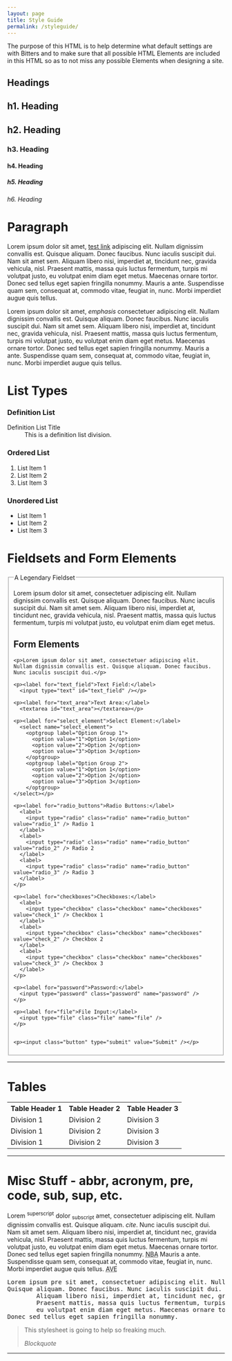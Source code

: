 ```yaml
---
layout: page
title: Style Guide
permalink: /styleguide/
---
```

<section class="callout">
  <p>The purpose of this HTML is to help determine what default settings are with Bitters and to make sure that all possible HTML Elements are included in this HTML so as to not miss any possible Elements when designing a site.</p>
</section>

<h2 id="headings" class="section-title">Headings</h2>
<section class="callout">

<h1>h1. Heading</h1>
<h2>h2. Heading</h2>
<h3>h3. Heading</h3>
<h4>h4. Heading</h4>
<h5>h5. Heading</h5>
<h6>h6. Heading</h6>

</section>

<h1 id="paragraph" class="section-title">Paragraph</h1>
<section class="callout">

<p>Lorem ipsum dolor sit amet, <a href="#" title="test link">test link</a> adipiscing elit. Nullam dignissim convallis est. Quisque aliquam. Donec faucibus. Nunc iaculis suscipit dui. Nam sit amet sem. Aliquam libero nisi, imperdiet at, tincidunt nec, gravida vehicula, nisl. Praesent mattis, massa quis luctus fermentum, turpis mi volutpat justo, eu volutpat enim diam eget metus. Maecenas ornare tortor. Donec sed tellus eget sapien fringilla nonummy. Mauris a ante. Suspendisse quam sem, consequat at, commodo vitae, feugiat in, nunc. Morbi imperdiet augue quis tellus.</p>

<p>Lorem ipsum dolor sit amet, <em>emphasis</em> consectetuer adipiscing elit. Nullam dignissim convallis est. Quisque aliquam. Donec faucibus. Nunc iaculis suscipit dui. Nam sit amet sem. Aliquam libero nisi, imperdiet at, tincidunt nec, gravida vehicula, nisl. Praesent mattis, massa quis luctus fermentum, turpis mi volutpat justo, eu volutpat enim diam eget metus. Maecenas ornare tortor. Donec sed tellus eget sapien fringilla nonummy. Mauris a ante. Suspendisse quam sem, consequat at, commodo vitae, feugiat in, nunc. Morbi imperdiet augue quis tellus.</p>

</section>
<h1 id="list_types" class="section-title">List Types</h1>

<h3 class="section-title">Definition List</h3>
<section class="callout">
<dl>
  <dt>Definition List Title</dt>
  <dd>This is a definition list division.</dd>
</dl>
</section>

<h3 class="section-title">Ordered List</h3>
<section class="callout">
<ol>
  <li>List Item 1</li>
  <li>List Item 2</li>
  <li>List Item 3</li>
</ol>
</section>

<h3 class="section-title">Unordered List</h3>
<section class="callout">
<ul>
  <li>List Item 1</li>
  <li>List Item 2</li>
  <li>List Item 3</li>
</ul>
</section>

<h1 class="section-title">Fieldsets and Form Elements</h1>
<section class="callout">

<fieldset>
  <legend>A Legendary Fieldset</legend>
  <p>Lorem ipsum dolor sit amet, consectetuer adipiscing elit. Nullam dignissim convallis est. Quisque aliquam. Donec faucibus. Nunc iaculis suscipit dui. Nam sit amet sem. Aliquam libero nisi, imperdiet at, tincidunt nec, gravida vehicula, nisl. Praesent mattis, massa quis luctus fermentum, turpis mi volutpat justo, eu volutpat enim diam eget metus.</p>

  <form>
    <h2>Form Elements</h2>

    <p>Lorem ipsum dolor sit amet, consectetuer adipiscing elit. Nullam dignissim convallis est. Quisque aliquam. Donec faucibus. Nunc iaculis suscipit dui.</p>

    <p><label for="text_field">Text Field:</label>
      <input type="text" id="text_field" /></p>

    <p><label for="text_area">Text Area:</label>
      <textarea id="text_area"></textarea></p>

    <p><label for="select_element">Select Element:</label>
      <select name="select_element">
        <optgroup label="Option Group 1">
          <option value="1">Option 1</option>
          <option value="2">Option 2</option>
          <option value="3">Option 3</option>
        </optgroup>
        <optgroup label="Option Group 2">
          <option value="1">Option 1</option>
          <option value="2">Option 2</option>
          <option value="3">Option 3</option>
        </optgroup>
    </select></p>

    <p><label for="radio_buttons">Radio Buttons:</label>
      <label>
        <input type="radio" class="radio" name="radio_button" value="radio_1" /> Radio 1
      </label>
      <label>
        <input type="radio" class="radio" name="radio_button" value="radio_2" /> Radio 2
      </label>
      <label>
        <input type="radio" class="radio" name="radio_button" value="radio_3" /> Radio 3
      </label>
    </p>

    <p><label for="checkboxes">Checkboxes:</label>
      <label>
        <input type="checkbox" class="checkbox" name="checkboxes" value="check_1" /> Checkbox 1
      </label>
      <label>
        <input type="checkbox" class="checkbox" name="checkboxes" value="check_2" /> Checkbox 2
      </label>
      <label>
        <input type="checkbox" class="checkbox" name="checkboxes" value="check_3" /> Checkbox 3
      </label>
    </p>

    <p><label for="password">Password:</label>
      <input type="password" class="password" name="password" />
    </p>

    <p><label for="file">File Input:</label>
      <input type="file" class="file" name="file" />
    </p>


    <p><input class="button" type="submit" value="Submit" /></p>
  </form>
</fieldset>

<hr>

</section>
<h1 id="tables" class="section-title">Tables</h1>
<section class="callout">

<table cellspacing="0" cellpadding="0">
  <tr>
    <th>Table Header 1</th><th>Table Header 2</th><th>Table Header 3</th>
  </tr>
  <tr>
    <td>Division 1</td><td>Division 2</td><td>Division 3</td>
  </tr>
  <tr class="even">
    <td>Division 1</td><td>Division 2</td><td>Division 3</td>
  </tr>
  <tr>
    <td>Division 1</td><td>Division 2</td><td>Division 3</td>
  </tr>
</table>

<hr>

</section>
<h1 id="misc" class="section-title">Misc Stuff - abbr, acronym, pre, code, sub, sup, etc.</h1>
<section class="callout">

<p>Lorem <sup>superscript</sup> dolor <sub>subscript</sub> amet, consectetuer adipiscing elit. Nullam dignissim convallis est. Quisque aliquam. <cite>cite</cite>. Nunc iaculis suscipit dui. Nam sit amet sem. Aliquam libero nisi, imperdiet at, tincidunt nec, gravida vehicula, nisl. Praesent mattis, massa quis luctus fermentum, turpis mi volutpat justo, eu volutpat enim diam eget metus. Maecenas ornare tortor. Donec sed tellus eget sapien fringilla nonummy. <acronym title="National Basketball Association">NBA</acronym> Mauris a ante. Suspendisse quam sem, consequat at, commodo vitae, feugiat in, nunc. Morbi imperdiet augue quis tellus. <abbr title="Avenue">AVE</abbr></p>

<pre>
Lorem ipsum pre sit amet, consectetuer adipiscing elit. Nullam dignissim convallis est.
Quisque aliquam. Donec faucibus. Nunc iaculis suscipit dui. Nam sit amet sem.
        Aliquam libero nisi, imperdiet at, tincidunt nec, gravida vehicula, nisl.
        Praesent mattis, massa quis luctus fermentum, turpis mi volutpat justo,
        eu volutpat enim diam eget metus. Maecenas ornare tortor.
Donec sed tellus eget sapien fringilla nonummy.
</pre>

<blockquote>
  <p> This stylesheet is going to help so freaking much.</p>
  <cite>Blockquote</cite>
</blockquote>

<hr>
</section>
